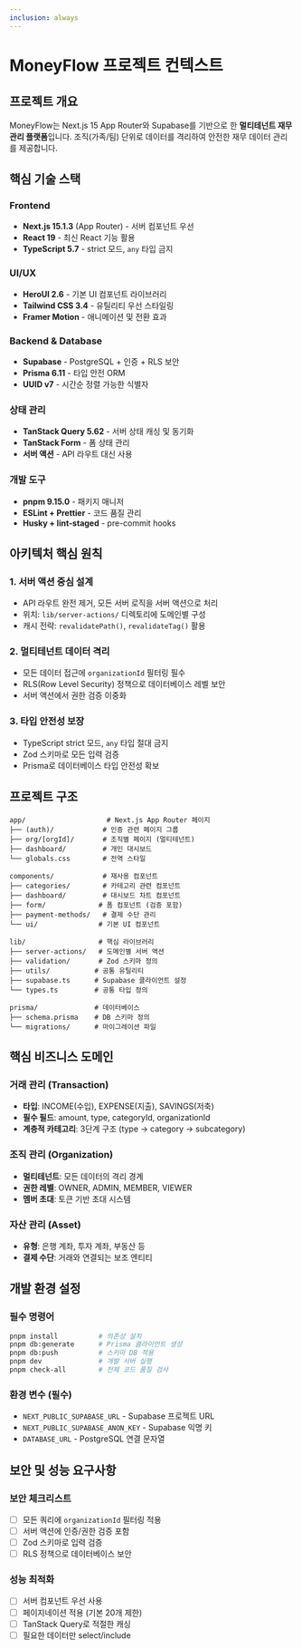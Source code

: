 ```yaml
---
inclusion: always
---
```


# MoneyFlow 프로젝트 컨텍스트

## 프로젝트 개요
MoneyFlow는 Next.js 15 App Router와 Supabase를 기반으로 한 **멀티테넌트 재무 관리 플랫폼**입니다. 조직(가족/팀) 단위로 데이터를 격리하여 안전한 재무 데이터 관리를 제공합니다.

## 핵심 기술 스택

### Frontend
- **Next.js 15.1.3** (App Router) - 서버 컴포넌트 우선
- **React 19** - 최신 React 기능 활용
- **TypeScript 5.7** - strict 모드, `any` 타입 금지

### UI/UX
- **HeroUI 2.6** - 기본 UI 컴포넌트 라이브러리
- **Tailwind CSS 3.4** - 유틸리티 우선 스타일링
- **Framer Motion** - 애니메이션 및 전환 효과

### Backend & Database
- **Supabase** - PostgreSQL + 인증 + RLS 보안
- **Prisma 6.11** - 타입 안전 ORM
- **UUID v7** - 시간순 정렬 가능한 식별자

### 상태 관리
- **TanStack Query 5.62** - 서버 상태 캐싱 및 동기화
- **TanStack Form** - 폼 상태 관리
- **서버 액션** - API 라우트 대신 사용

### 개발 도구
- **pnpm 9.15.0** - 패키지 매니저
- **ESLint + Prettier** - 코드 품질 관리
- **Husky + lint-staged** - pre-commit hooks

## 아키텍처 핵심 원칙

### 1. 서버 액션 중심 설계
- API 라우트 완전 제거, 모든 서버 로직을 서버 액션으로 처리
- 위치: `lib/server-actions/` 디렉토리에 도메인별 구성
- 캐시 전략: `revalidatePath()`, `revalidateTag()` 활용

### 2. 멀티테넌트 데이터 격리
- 모든 데이터 접근에 `organizationId` 필터링 필수
- RLS(Row Level Security) 정책으로 데이터베이스 레벨 보안
- 서버 액션에서 권한 검증 이중화

### 3. 타입 안전성 보장
- TypeScript strict 모드, `any` 타입 절대 금지
- Zod 스키마로 모든 입력 검증
- Prisma로 데이터베이스 타입 안전성 확보

## 프로젝트 구조

```
app/                    # Next.js App Router 페이지
├── (auth)/            # 인증 관련 페이지 그룹
├── org/[orgId]/       # 조직별 페이지 (멀티테넌트)
├── dashboard/         # 개인 대시보드
└── globals.css        # 전역 스타일

components/            # 재사용 컴포넌트
├── categories/        # 카테고리 관련 컴포넌트
├── dashboard/         # 대시보드 차트 컴포넌트
├── form/             # 폼 컴포넌트 (검증 포함)
├── payment-methods/   # 결제 수단 관리
└── ui/               # 기본 UI 컴포넌트

lib/                  # 핵심 라이브러리
├── server-actions/   # 도메인별 서버 액션
├── validation/       # Zod 스키마 정의
├── utils/           # 공통 유틸리티
├── supabase.ts      # Supabase 클라이언트 설정
└── types.ts         # 공통 타입 정의

prisma/              # 데이터베이스
├── schema.prisma    # DB 스키마 정의
└── migrations/      # 마이그레이션 파일
```

## 핵심 비즈니스 도메인

### 거래 관리 (Transaction)
- **타입**: INCOME(수입), EXPENSE(지출), SAVINGS(저축)
- **필수 필드**: amount, type, categoryId, organizationId
- **계층적 카테고리**: 3단계 구조 (type → category → subcategory)

### 조직 관리 (Organization)
- **멀티테넌트**: 모든 데이터의 격리 경계
- **권한 레벨**: OWNER, ADMIN, MEMBER, VIEWER
- **멤버 초대**: 토큰 기반 초대 시스템

### 자산 관리 (Asset)
- **유형**: 은행 계좌, 투자 계좌, 부동산 등
- **결제 수단**: 거래와 연결되는 보조 엔티티

## 개발 환경 설정

### 필수 명령어
```bash
pnpm install          # 의존성 설치
pnpm db:generate      # Prisma 클라이언트 생성
pnpm db:push          # 스키마 DB 적용
pnpm dev              # 개발 서버 실행
pnpm check-all        # 전체 코드 품질 검사
```

### 환경 변수 (필수)
- `NEXT_PUBLIC_SUPABASE_URL` - Supabase 프로젝트 URL
- `NEXT_PUBLIC_SUPABASE_ANON_KEY` - Supabase 익명 키
- `DATABASE_URL` - PostgreSQL 연결 문자열

## 보안 및 성능 요구사항

### 보안 체크리스트
- [ ] 모든 쿼리에 `organizationId` 필터링 적용
- [ ] 서버 액션에 인증/권한 검증 포함
- [ ] Zod 스키마로 입력 검증
- [ ] RLS 정책으로 데이터베이스 보안

### 성능 최적화
- [ ] 서버 컴포넌트 우선 사용
- [ ] 페이지네이션 적용 (기본 20개 제한)
- [ ] TanStack Query로 적절한 캐싱
- [ ] 필요한 데이터만 select/include